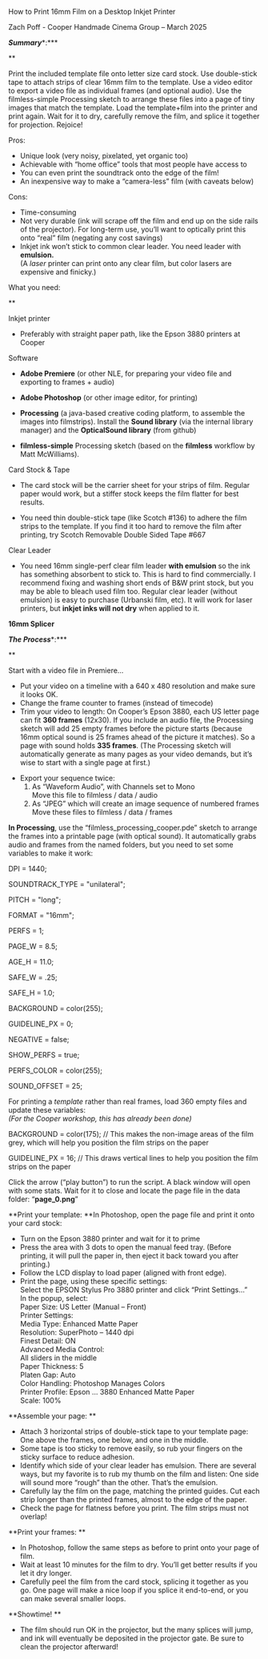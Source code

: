 How to Print 16mm Film on a Desktop Inkjet Printer

Zach Poff - Cooper Handmade Cinema Group – March 2025

***Summary****:***

**

Print the included template file onto letter size card stock. Use
double-stick tape to attach strips of clear 16mm film to the template.
Use a video editor to export a video file as individual frames (and
optional audio). Use the filmless-simple Processing sketch to arrange
these files into a page of tiny images that match the template. Load the
template+film into the printer and print again. Wait for it to dry,
carefully remove the film, and splice it together for projection.
Rejoice!

Pros:

- Unique look (very noisy, pixelated, yet organic too)
- Achievable with “home office” tools that most people have access to
- You can even print the soundtrack onto the edge of the film!
- An inexpensive way to make a “camera-less” film (with caveats below)

Cons:

- Time-consuming
- Not very durable (ink will scrape off the film and end up on the side
  rails of the projector). For long-term use, you’ll want to optically
  print this onto “real” film (negating any cost savings)
- Inkjet ink won’t stick to common clear leader. You need leader with
  **emulsion.**  
  (A *laser* printer can print onto any clear film, but color lasers are
  expensive and finicky.)

What you need:

**

Inkjet printer

- Preferably with straight paper path, like the Epson 3880 printers at
  Cooper

Software

- **Adobe Premiere** (or other NLE, for preparing your video file and
  exporting to frames + audio)

- **Adobe Photoshop** (or other image editor, for printing)

- **Processing** (a java-based creative coding platform, to assemble the
  images into filmstrips). Install the **Sound library** (via the
  internal library manager) and the **OpticalSound library** (from
  github)

- **filmless-simple** Processing sketch (based on the **filmless**
  workflow by Matt McWilliams).

Card Stock & Tape

- The card stock will be the carrier sheet for your strips of film.
  Regular paper would work, but a stiffer stock keeps the film flatter
  for best results.

- You need thin double-stick tape (like Scotch #136) to adhere the film
  strips to the template. If you find it too hard to remove the film
  after printing, try Scotch Removable Double Sided Tape #667

Clear Leader

- You need 16mm single-perf clear film leader **with emulsion** so the
  ink has something absorbent to stick to. This is hard to find
  commercially. I recommend fixing and washing short ends of B&W print
  stock, but you may be able to bleach used film too. Regular clear
  leader (without emulsion) is easy to purchase (Urbanski film, etc). It
  will work for laser printers, but **inkjet inks will not dry** when
  applied to it.

**16mm Splicer**

***The Process****:***

**

Start with a video file in Premiere…

- Put your video on a timeline with a 640 x 480 resolution and make sure
  it looks OK.
- Change the frame counter to frames (instead of timecode)
- Trim your video to length: On Cooper’s Epson 3880, each US letter page
  can fit **360 frames** (12x30). If you include an audio file, the
  Processing sketch will add 25 empty frames before the picture starts
  (because 16mm optical sound is 25 frames ahead of the picture it
  matches). So a page with sound holds **335 frames**. (The Processing
  sketch will automatically generate as many pages as your video
  demands, but it’s wise to start with a single page at first.)

<!-- -->

- Export your sequence twice:  
  1) As “Waveform Audio”, with Channels set to Mono  
  Move this file to filmless / data / audio  
  2) As “JPEG” which will create an image sequence of numbered frames  
  Move these files to filmless / data / frames

**In Processing**, use the “filmless_processing_cooper.pde” sketch to
arrange the frames into a printable page (with optical sound). It
automatically grabs audio and frames from the named folders, but you
need to set some variables to make it work:

DPI = 1440;

SOUNDTRACK_TYPE = "unilateral";

PITCH = "long";

FORMAT = "16mm";

PERFS = 1;

PAGE_W = 8.5;

AGE_H = 11.0;

SAFE_W = .25;

SAFE_H = 1.0;

BACKGROUND = color(255);

GUIDELINE_PX = 0;

NEGATIVE = false;

SHOW_PERFS = true;

PERFS_COLOR = color(255);

SOUND_OFFSET = 25;

For printing a *template* rather than real frames, load 360 empty files
and update these variables:  
*(For the Cooper workshop, this has already been done)*

BACKGROUND = color(175); // This makes the non-image areas of the film
grey, which will help you position the film strips on the paper

GUIDELINE_PX = 16; // This draws vertical lines to help you position the
film strips on the paper

Click the arrow (“play button”) to run the script. A black window will
open with some stats. Wait for it to close and locate the page file in
the data folder: “**page_0.png**”

**Print your template: **In Photoshop, open the page file and print it
onto your card stock:

- Turn on the Epson 3880 printer and wait for it to prime
- Press the area with 3 dots to open the manual feed tray. (Before
  printing, it will pull the paper in, then eject it back toward you
  after printing.)
- Follow the LCD display to load paper (aligned with front edge).
- Print the page, using these specific settings:  
  Select the EPSON Stylus Pro 3880 printer and click “Print Settings…”  
  In the popup, select:  
  Paper Size: US Letter (Manual – Front)  
  Printer Settings:  
  Media Type: Enhanced Matte Paper  
  Resolution: SuperPhoto – 1440 dpi  
  Finest Detail: ON  
  Advanced Media Control:  
  All sliders in the middle  
  Paper Thickness: 5  
  Platen Gap: Auto  
  Color Handling: Photoshop Manages Colors  
  Printer Profile: Epson … 3880 Enhanced Matte Paper  
  Scale: 100%

**Assemble your page: **

- Attach 3 horizontal strips of double-stick tape to your template page:
  One above the frames, one below, and one in the middle.
- Some tape is too sticky to remove easily, so rub your fingers on the
  sticky surface to reduce adhesion.
- Identify which side of your clear leader has emulsion. There are
  several ways, but my favorite is to rub my thumb on the film and
  listen: One side will sound more “rough” than the other. That’s the
  emulsion.
- Carefully lay the film on the page, matching the printed guides. Cut
  each strip longer than the printed frames, almost to the edge of the
  paper.
- Check the page for flatness before you print. The film strips must not
  overlap!

**Print your frames: **

- In Photoshop, follow the same steps as before to print onto your page
  of film.
- Wait at least 10 minutes for the film to dry. You’ll get better
  results if you let it dry longer.
- Carefully peel the film from the card stock, splicing it together as
  you go. One page will make a nice loop if you splice it end-to-end, or
  you can make several smaller loops.

**Showtime! **

- The film should run OK in the projector, but the many splices will
  jump, and ink will eventually be deposited in the projector gate. Be
  sure to clean the projector afterward!